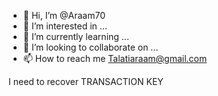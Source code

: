 - 👋 Hi, I’m @Araam70
- 👀 I’m interested in ...
- 🌱 I’m currently learning ...
- 💞️ I’m looking to collaborate on ...
- 📫 How to reach me Talatiaraam@gmail.com

<!---
Araam70/Araam70 is a ✨ special ✨ repository because its `README.md` (this file) appears on your GitHub profile.
You can click the Preview link to take a look at your changes.
--->
I need to recover TRANSACTION KEY
